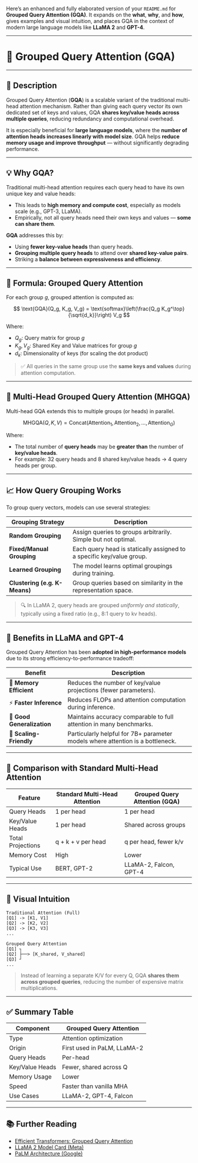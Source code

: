Here’s an enhanced and fully elaborated version of your `README.md` for **Grouped Query Attention (GQA)**. It expands on the **what**, **why**, and **how**, gives examples and visual intuition, and places GQA in the context of modern large language models like **LLaMA 2** and **GPT-4**.

---

# 🧠 Grouped Query Attention (GQA)

---

## 📖 Description

Grouped Query Attention (**GQA**) is a scalable variant of the traditional multi-head attention mechanism. Rather than giving each query vector its own dedicated set of keys and values, GQA **shares key/value heads across multiple queries**, reducing redundancy and computational overhead.

It is especially beneficial for **large language models**, where the **number of attention heads increases linearly with model size**. GQA helps **reduce memory usage and improve throughput** — without significantly degrading performance.

---

## 💡 Why GQA?

Traditional multi-head attention requires each query head to have its own unique key and value heads:

* This leads to **high memory and compute cost**, especially as models scale (e.g., GPT-3, LLaMA).
* Empirically, not all query heads need their own keys and values — **some can share them**.

**GQA** addresses this by:

* Using **fewer key-value heads** than query heads.
* **Grouping multiple query heads** to attend over **shared key-value pairs**.
* Striking a **balance between expressiveness and efficiency**.

---

## 🔬 Formula: Grouped Query Attention

For each group $g$, grouped attention is computed as:

$$
\text{GQA}(Q_g, K_g, V_g) = \text{softmax}\left(\frac{Q_g K_g^\top}{\sqrt{d_k}}\right) V_g
$$

Where:

* $Q_g$: Query matrix for group $g$
* $K_g, V_g$: Shared Key and Value matrices for group $g$
* $d_k$: Dimensionality of keys (for scaling the dot product)

> ✅ All queries in the same group use the **same keys and values** during attention computation.

---

## 🧠 Multi-Head Grouped Query Attention (MHGQA)

Multi-head GQA extends this to multiple groups (or heads) in parallel.

$$
\text{MHGQA}(Q, K, V) = \text{Concat}\left(\text{Attention}_1, \text{Attention}_2, \dots, \text{Attention}_G\right)
$$

Where:

* The total number of **query heads** may be **greater than** the number of **key/value heads**.
* For example: 32 query heads and 8 shared key/value heads → 4 query heads per group.

---

## 📈 How Query Grouping Works

To group query vectors, models can use several strategies:

| Grouping Strategy             | Description                                                           |
| ----------------------------- | --------------------------------------------------------------------- |
| **Random Grouping**           | Assign queries to groups arbitrarily. Simple but not optimal.         |
| **Fixed/Manual Grouping**     | Each query head is statically assigned to a specific key/value group. |
| **Learned Grouping**          | The model learns optimal groupings during training.                   |
| **Clustering (e.g. K-Means)** | Group queries based on similarity in the representation space.        |

> 🔍 In LLaMA 2, query heads are grouped *uniformly and statically*, typically using a fixed ratio (e.g., 8:1 query to kv heads).

---

## 🚀 Benefits in LLaMA and GPT-4

Grouped Query Attention has been **adopted in high-performance models** due to its strong efficiency-to-performance tradeoff:

| Benefit                    | Description                                                                    |
| -------------------------- | ------------------------------------------------------------------------------ |
| 💾 **Memory Efficient**    | Reduces the number of key/value projections (fewer parameters).                |
| ⚡ **Faster Inference**     | Reduces FLOPs and attention computation during inference.                      |
| 🧠 **Good Generalization** | Maintains accuracy comparable to full attention in many benchmarks.            |
| 🤖 **Scaling-Friendly**    | Particularly helpful for 7B+ parameter models where attention is a bottleneck. |

---

## 🔁 Comparison with Standard Multi-Head Attention

| Feature           | Standard Multi-Head Attention | Grouped Query Attention (GQA) |
| ----------------- | ----------------------------- | ----------------------------- |
| Query Heads       | 1 per head                    | 1 per head                    |
| Key/Value Heads   | 1 per head                    | Shared across groups          |
| Total Projections | q + k + v per head            | q per head, fewer k/v         |
| Memory Cost       | High                          | Lower                         |
| Typical Use       | BERT, GPT-2                   | LLaMA-2, Falcon, GPT-4        |

---

## 🧩 Visual Intuition

```
Traditional Attention (Full)
[Q1] -> [K1, V1]
[Q2] -> [K2, V2]
[Q3] -> [K3, V3]
...

Grouped Query Attention
[Q1] ┐
[Q2] ├──> [K_shared, V_shared]
[Q3] ┘
...
```

> Instead of learning a separate K/V for every Q, GQA **shares them across grouped queries**, reducing the number of expensive matrix multiplications.

---

## ✅ Summary Table

| Component       | Grouped Query Attention     |
| --------------- | --------------------------- |
| Type            | Attention optimization      |
| Origin          | First used in PaLM, LLaMA-2 |
| Query Heads     | Per-head                    |
| Key/Value Heads | Fewer, shared across Q      |
| Memory Usage    | Lower                       |
| Speed           | Faster than vanilla MHA     |
| Use Cases       | LLaMA-2, GPT-4, Falcon      |

---

## 📚 Further Reading

* [Efficient Transformers: Grouped Query Attention](https://arxiv.org/abs/2305.13245)
* [LLaMA 2 Model Card (Meta)](https://ai.meta.com/llama/)
* [PaLM Architecture (Google)](https://arxiv.org/abs/2204.02311)
